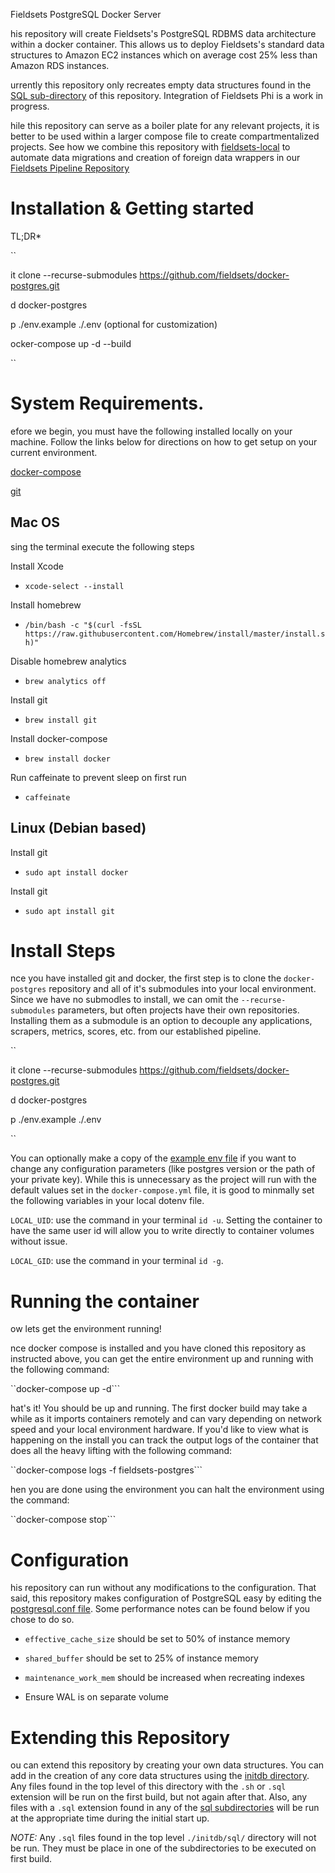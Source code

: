 
 Fieldsets PostgreSQL Docker Server



his repository will create Fieldsets's PostgreSQL RDBMS data architecture within a docker container. This allows us to deploy Fieldsets's standard data structures to Amazon EC2 instances which on average cost 25% less than Amazon RDS instances.



urrently this repository only recreates empty data structures found in the [SQL sub-directory](./initdb/sql/) of this repository. Integration of Fieldsets Phi is a work in progress.



hile this repository can serve as a boiler plate for any relevant projects, it is better to be used within a larger compose file to create compartmentalized projects. See how we combine this repository with [fieldsets-local](https://github.com/Fieldsets/fieldsets-local) to automate data migrations and creation of foreign data wrappers in our [Fieldsets Pipeline Repository](https://github.com/Fieldsets/fieldsets-pipeline)



# Installation & Getting started



TL;DR*



``

it clone --recurse-submodules https://github.com/fieldsets/docker-postgres.git

d docker-postgres

p ./env.example ./.env (optional for customization)

ocker-compose up -d --build

``



# System Requirements.

efore we begin, you must have the following installed locally on your machine. Follow the links below for directions on how to get setup on your current environment.



 [docker-compose](https://docs.docker.com/compose/install/)

 [git](https://git-scm.com/book/en/v2/Getting-Started-Installing-Git)



## Mac OS

sing the terminal execute the following steps

 Install Xcode

   - `xcode-select --install`

 Install homebrew

   - `/bin/bash -c "$(curl -fsSL https://raw.githubusercontent.com/Homebrew/install/master/install.sh)"`

 Disable homebrew analytics

   - `brew analytics off`

 Install git

   - `brew install git`

 Install docker-compose

   - `brew install docker`

 Run caffeinate to prevent sleep on first run

   - `caffeinate`



## Linux (Debian based)

 Install git

   - `sudo apt install docker`

 Install git

   - `sudo apt install git`



# Install Steps

nce you have installed git and docker, the first step is to clone the `docker-postgres` repository and all of it's submodules into your local environment. Since we have no submodles to install, we can omit the `--recurse-submodules` parameters, but often projects have their own repositories. Installing them as a submodule is an option to decouple any applications, scrapers, metrics, scores, etc. from our established pipeline.



``

it clone --recurse-submodules https://github.com/fieldsets/docker-postgres.git

d docker-postgres

p ./env.example ./.env

``



You can optionally make a copy of the [example env file](./env.example) if you want to change any configuration parameters (like postgres version or the path of your private key). While this is unnecessary as the project will run with the default values set in the `docker-compose.yml` file, it is good to minmally set the following variables in your local dotenv file.



 `LOCAL_UID`: use the command in your terminal `id -u`. Setting the container to have the same user id will allow you to write directly to container volumes without issue.

 `LOCAL_GID`: use the command in your terminal `id -g`.



# Running the container

ow lets get the environment running!



nce docker compose is installed and you have cloned this repository as instructed above, you can get the entire environment up and running with the following command:



``docker-compose up -d```



hat's it! You should be up and running. The first docker build may take a while as it imports containers remotely and can vary depending on network speed and your local environment hardware. If you'd like to view what is happening on the install you can track the output logs of the container that does all the heavy lifting with the following command:



``docker-compose logs -f fieldsets-postgres```



hen you are done using the environment you can halt the environment using the command:



``docker-compose stop```



# Configuration

his repository can run without any modifications to the configuration. That said, this repository makes configuration of PostgreSQL easy by editing the [postgresql.conf file](./postgresql.conf). Some performance notes can be found below if you chose to do so.

 - `effective_cache_size` should be set to 50% of instance memory

 - `shared_buffer` should be set to 25% of instance memory

 - `maintenance_work_mem` should be increased when recreating indexes

 - Ensure WAL is on separate volume



# Extending this Repository

ou can extend this repository by creating your own data structures. You can add in the creation of any core data structures using the [initdb directory](./initdb/). Any files found in the top level of this directory with the `.sh` or `.sql` extension will be run on the first build, but not again after that. Also, any files with a `.sql` extension found in any of the [sql subdirectories](./initdb/sql/) will be run at the appropriate time during the initial start up. 


*NOTE:* Any `.sql` files found in the top level `./initdb/sql/` directory will not be run. They must be place in one of the subdirectories to be executed on first build.